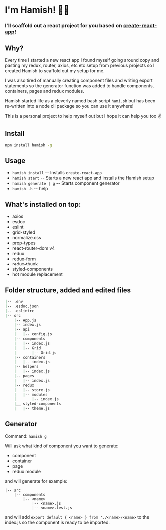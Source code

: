 # I'm Hamish! 👨‍💻
### I'll scaffold out a react project for you based on [create-react-app](https://github.com/facebook/create-react-app)!

## Why?
Every time I started a new react app I found myself going around copy and pasting my redux, router, axios, etc etc setup from previous projects so I created Hamish to scaffold out my setup for me.

I was also tired of manually creating component files and writing export statements so the generator function was added to handle components, containers, pages and redux modules.

Hamish started life as a cleverly named bash script `hami.sh` but has been re-written into a node cli package so you can use it anywhere!

This is a personal project to help myself out but I hope it can help you too :v:

## Install

```sh
npm install hamish -g
```

## Usage

* `hamish install` -- Installs `create-react-app`
* `hamish start` -- Starts a new react app and installs the Hamish setup 
* `hamish generate | g` -- Starts component generator
* `hamish -h` -- help

## What's installed on top:

- axios
- esdoc
- eslint
- grid-styled
- normalize.css
- prop-types
- react-router-dom v4
- redux
- redux-form
- redux-thunk
- styled-components
- hot module replacement

## Folder structure, added and edited files
```sh
|-- .env
|-- .esdoc.json
|-- .eslintrc
|-- src
    |-- App.js
    |-- index.js
    |-- api
    |   |-- config.js
    |-- components
    |   |-- index.js
    |   |-- Grid
    |       |-- Grid.js
    |-- containers
    |   |-- index.js
    |-- helpers
    |   |-- index.js
    |-- pages
    |   |-- index.js
    |-- redux
    |   |-- store.js
    |   |-- modules
    |       |-- index.js
    |__ styled-components
    |   |-- theme.js  
```


## Generator
Command: `hamish g`

Will ask what kind of component you want to generate:
* component
* container
* page
* redux module

 and will generate for example:
```
|-- src
    |-- components
        |-- <name>
            |-- <name>.js
            |-- <name>.test.js
```
and will add `export default { <name> } from './<name>/<name>` to the index.js so the component is ready to be imported.



